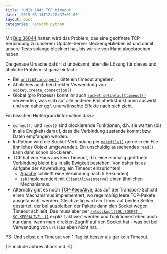 ```yaml
---
title: 'UNIX 104: TCP timeout'
date: '2015-03-11T12:20:37+01:00'
layout: post
categories: network python
---
```


Mit [Bug 36044](https://forge.univention.org/bugzilla/show_bug.cgi?id=36044) hatten wird das Problem, das eine geöffnete TCP-Verbindung zu unserem Update-Server steckengeblieben ist und damit unsere Tests solange blockiert hat, bis wir sie von Hand abgebrochen haben.

Die genaue Ursache dafür ist unbekannt, aber die Lösung für dieses und ähnliche Problem ist ganz einfach:

- Bei [`urllib2.urlopen()`](https://docs.python.org/2.6/library/urllib2.html#urllib2.urlopen) bitte ein timeout angeben.
- Ähnliches auch bei direkter Verwendung von [`socket.create_connection()`](https://docs.python.org/2.6/library/socket.html#socket.create_connection)
- Global (pro Prozess) könnt ihr auch [`socket.setdefaulttimeout()`](https://docs.python.org/2.6/library/socket.html#socket.setdefaulttimeout) verwenden, was sich auf alle anderen Bibliotheksfunktionen auswirkt und von daher ggf. unerwünschte Effekte nach sich zieht.

Ein bisschen Hintergrundinformation dazu:

- `connect()` und `recv()` sind blockierende Funktionen, d.h. sie warten (bis in alle Ewigkeit) darauf, dass die Verbindung zustande kommt bzw. Daten empfangen werden.
- In Python wird die Socket-Verbindung per [`makefile()`](https://docs.python.org/2.6/library/socket.html#socket.socket.makefile) gerne in ein File-ähnliches Objekt umgewandelt.
  Ein unschuldig aussehendes `read()` kann dann schon blockieren.
- TCP hat von Haus aus kein Timeout, d.h. eine einmalig geöffnete Verbindung bleibt bis in alle Ewigkeit bestehen.
  Von daher ist es Aufgabe der Anwendung, ein Timeout einzurichten!
    - [Apache](http://httpd.apache.org/docs/2.2/de/mod/core.html#keepalivetimeout) schließt eine Verbindung nach 5 Sekunden).
    - `ssh` implementiert mit `ClientAliveInterval` einen ähnlichen Mechanismus.
- Alternativ gibt es noch [TCP-KeepAlive](http://tldp.org/HOWTO/TCP-Keepalive-HOWTO/overview.html), das auf der Transport-Schicht einen Mechanismus implementiert, wo regelmäßig leere TCP-Pakete ausgetauscht werden.
  Gleichzeitig wird ein Timer auf beiden Seiten gestartet, der bei ausbleiben der Pakete dann den Socket wegen Timeout schließt.
  Das muss aber per [`setsockopt(SOL_SOCKET, SO_KEEPALIVE, 1)`](https://docs.python.org/2.6/library/socket.html#socket.socket.setsockopt) explizit aktiviert werden und funktioniert eben auch nur dann, wenn man direkten Zugriff auf den Socket hat – was bei bei Verwendung von `urllib2` eben nicht hat.

PS: Und selbst ein Timeout von 1 Tag ist besser als gar kein Timeout.

{% include abbreviations.md %}
